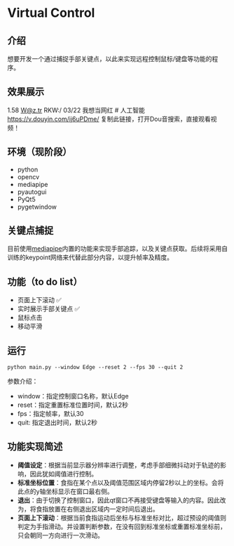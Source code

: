 # Virtual Control

## 介绍
想要开发一个通过捕捉手部关键点，以此来实现远程控制鼠标/键盘等功能的程序。

## 效果展示
1.58 W@z.tr RKW:/ 03/22 我想当网红 # 人工智能  https://v.douyin.com/ij6uPDme/ 复制此链接，打开Dou音搜索，直接观看视频！

## 环境（现阶段）
- python 
- opencv 
- mediapipe 
- pyautogui
- PyQt5
- pygetwindow

## 关键点捕捉
目前使用[mediapipe](https://github.com/google/mediapipe)内置的功能来实现手部追踪，以及关键点获取。后续将采用自训练的keypoint网络来代替此部分内容，以提升帧率及精度。

## 功能（to do list）
- 页面上下滚动 ✅
- 实时展示手部关键点 ✅
- 鼠标点击
- 移动平滑

## 运行
```
python main.py --window Edge --reset 2 --fps 30 --quit 2
```
参数介绍：
- window：指定控制窗口名称，默认Edge
- reset：指定重置标准位置时间，默认2秒
- fps：指定帧率，默认30
- quit: 指定退出时间，默认2秒

## 功能实现简述

- **阈值设定**：根据当前显示器分辨率进行调整，考虑手部细微抖动对于轨迹的影响，因此犹如阈值进行控制。
- **标准坐标位置**：食指在某个点以及阈值范围区域内停留2秒以上的坐标。会将此点的y轴坐标显示在窗口最右侧。
- **退出**：由于切换了控制窗口，因此qt窗口不再接受键盘等输入的内容。因此改为，将食指放置在右侧退出区域内一定时间后退出。
- **页面上下滚动**：根据当前食指运动后坐标与标准坐标对比，超过预设的阈值则判定为手指滑动。并设置判断参数，在没有回到标准坐标或重置标准坐标前，只会朝同一方向进行一次滑动。
